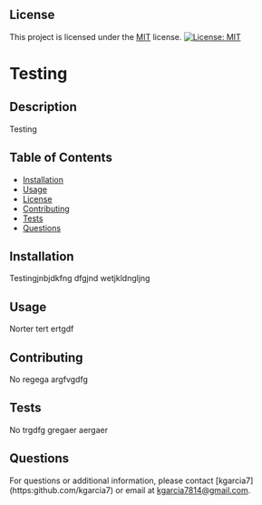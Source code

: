 
## License
This project is licensed under the [MIT]({https://opensource.org/licenses/MIT}) license. [![License: MIT](https://img.shields.io/badge/License-MIT-yellow.svg)](https://opensource.org/licenses/MIT)

# Testing

## Description
Testing

## Table of Contents
- [Installation](#installation)
- [Usage](#usage)
- [License](#license)
- [Contributing](#contributing)
- [Tests](#tests)
- [Questions](#questions)

## Installation
Testingjnbjdkfng dfgjnd wetjkldngljng

## Usage
Norter tert ertgdf 

## Contributing
No regega argfvgdfg 

## Tests
No trgdfg gregaer aergaer

## Questions
For questions or additional information, please contact [kgarcia7] (https:github.com/kgarcia7) or email at kgarcia7814@gmail.com.

